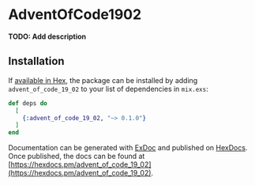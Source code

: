 # AdventOfCode1902

**TODO: Add description**

## Installation

If [available in Hex](https://hex.pm/docs/publish), the package can be installed
by adding `advent_of_code_19_02` to your list of dependencies in `mix.exs`:

```elixir
def deps do
  [
    {:advent_of_code_19_02, "~> 0.1.0"}
  ]
end
```

Documentation can be generated with [ExDoc](https://github.com/elixir-lang/ex_doc)
and published on [HexDocs](https://hexdocs.pm). Once published, the docs can
be found at [https://hexdocs.pm/advent_of_code_19_02](https://hexdocs.pm/advent_of_code_19_02).

